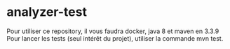 # analyzer-test
Pour utiliser ce repository, il vous faudra docker, java 8 et maven en 3.3.9
Pour lancer les tests (seul intérêt du projet), utiliser la commande mvn test.
